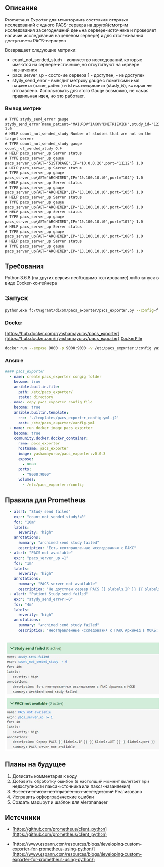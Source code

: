 ## Описание
Prometheus Exporter для мониторинга состояния отправки исследований с одного PACS-сервера на другой(смотрим исследования за сегодняшний день на сервере-источнике и проверяет наличие исследований на целевом сервере) и для отслеживания доступности PACS-серверов.

Возвращает следующие метрики:

- count_not_sended_study - количество исследований, которые имеются на сервере-источнике, но отсутствуют на сервере назначения
- pacs_server_up - состоние сервера 1 - доступен, - не доступен
- stydy_send_error - выводит метрику gauge с пометками имя пациента (name_patient) и id исселедования (study_id), которое не отправлено. Использовать для этого Gauge возможно, не самая правильная идея, но это работает.


### Вывод метрик
```
# TYPE stydy_send_error gauge
stydy_send_error{name_patient="MAIUROV^IAKOV^DMITRIEVICH",study_id="123337"} 1.0
# HELP count_not_sended_study Number of studies that are not on the target server
# TYPE count_not_sended_study gauge
count_not_sended_study 0.0
# HELP pacs_server_up Server status
# TYPE pacs_server_up gauge
pacs_server_up{AET="51STORAGE",IP="10.0.0.20",port="11112"} 1.0
# HELP pacs_server_up Server status
# TYPE pacs_server_up gauge
pacs_server_up{AET="ARCHIMED",IP="10.100.10.10",port="104"} 1.0
# HELP pacs_server_up Server status
# TYPE pacs_server_up gauge
pacs_server_up{AET="ARCHIMED",IP="10.100.10.10",port="105"} 1.0
# HELP pacs_server_up Server status
# TYPE pacs_server_up gauge
pacs_server_up{AET="ARCHIMED",IP="10.100.10.10",port="106"} 1.0
# HELP pacs_server_up Server status
# TYPE pacs_server_up gauge
pacs_server_up{AET="ARCHIMED",IP="10.100.10.10",port="107"} 1.0
# HELP pacs_server_up Server status
# TYPE pacs_server_up gauge
pacs_server_up{AET="ARCHIMED",IP="10.100.10.10",port="108"} 1.0
# HELP pacs_server_up Server status
# TYPE pacs_server_up gauge
pacs_server_up{AET="ARCHIMED",IP="10.100.10.10",port="109"} 1.0
```

## Требования
Python 3.6.8 (на других версия необходимо тестирование) либо запуск в виде Docker-контейнера


## Запуск

```bash
python.exe f:/tVagrant/dicom/pacs_exporter/pacs_exporter.py --config=f:/tVagrant/dicom/pacs_exporter/config.yml
```

### Docker
[https://hub.docker.com/r/yashamayurov/pacs_exporter](https://hub.docker.com/r/yashamayurov/pacs_exporter)
[DockerFile](./Dockerfile)

```bash
docker run --expose 9000 -p 9000:9000 -v /etc/pacs_exporter:/config yashamayurov/pacs_exporter:v0.0.3
```
### Ansible

```yaml
#### pacs_exporter
  - name: create pacs_exporter congig folder
    become: true
    ansible.builtin.file:
      path: /etc/pacs_exporter/
      state: directory
  - name: copy pacs_exporter config file
    become: true
    ansible.builtin.template:
      src: './templates/pacs_exporter_config.yml.j2'
      dest: /etc/pacs_exporter/config.yml
  - name: run docker image pacs_exporter
    become: true
    community.docker.docker_container:
      name: pacs_exporter
      hostname: pacs_exporter
      image: yashamayurov/pacs_exporter:v0.0.3
      expose:
        - 9000
      ports:
        - "9000:9000"
      volumes:
        - /etc/pacs_exporter:/config
```
## Правила для Prometheus 
```yaml
  - alert: "Study send failed"
    expr: "count_not_sended_study!=0"
    for: "10m"
    labels:
      severity: "high"
    annotations:
      summary: "Archimed send study failed"
      description: "Есть неотправленные исследования с ПАКС"
  - alert: "PACS not available"
    expr: "pacs_server_up!=1"
    for: "1m"
    labels:
      severity: "high"
    annotations:
      summary: "PACS server not available"
      description: "Не доустпен сервер PACS {{ $labels.IP }} {{ $labels.AET }} {{ $labels.port }}"
  - alert: "Patient Study send failed"
    expr: "stydy_send_error!=0"
    for: "4m"
    labels:
      severity: "high"
    annotations:
      summary: "Archimed send study failed"
      description: "Неотправленные исследования с ПАКС Архимед в МОКБ: ФИО {{ $labels.name_patient }} StudyID: {{ $labels.study_id }}"
  
```
![Prometheus](./img/prom.jpg)

## Планы на будущее
1. Дописать комментарии к коду
1. Добавить обработку ошибок (в настоящий момент вылетает при недоступности пакса-источника или пакса-назаняения)
1. ~~Вывести список неотправленных исследований~~ Реализовано
1. Исправить орфорграфические ошибки
1. Создать маршрут и шаблон для Alertmanager

## Источники
* [https://github.com/prometheus/client_python](https://github.com/prometheus/client_python)

* [https://www.gspann.com/resources/blogs/developing-custom-exporter-for-prometheus-using-python/](https://www.gspann.com/resources/blogs/developing-custom-exporter-for-prometheus-using-python/)